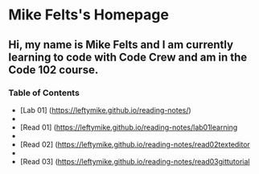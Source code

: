 

# Mike Felts's Homepage

## Hi, my name is Mike Felts and I am currently learning to code with Code Crew and am in the Code 102 course. 

### Table of Contents
- [Lab 01] (https://leftymike.github.io/reading-notes/)
- 
- [Read 01] (https://leftymike.github.io/reading-notes/lab01learning
- 
- [Read 02] (https://leftymike.github.io/reading-notes/read02texteditor
- 
- [Read 03] (https://leftymike.github.io/reading-notes/read03gittutorial
